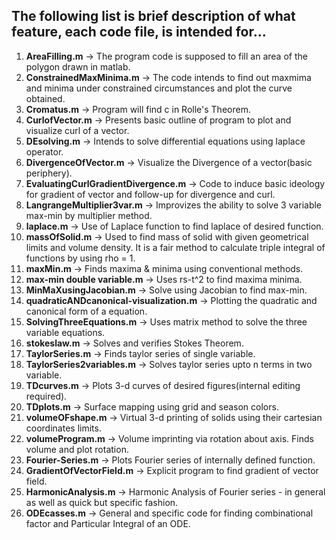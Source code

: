 ## The following list is brief description of what feature, each code file, is intended for...  

1. **AreaFilling.m** -> The program code is supposed to fill an area of the polygon drawn in matlab.
2. **ConstrainedMaxMinima.m** -> The code intends to find out maxmima and minima under constrained circumstances and plot the curve obtained.
3. **Cromatus.m** -> Program will find c in Rolle's Theorem.
4. **CurlofVector.m** -> Presents basic outline of program to plot and visualize curl of a vector.
5. **DEsolving.m** -> Intends to solve differential equations using laplace operator.
6. **DivergenceOfVector.m** -> Visualize the Divergence of a vector(basic periphery).
7. **EvaluatingCurlGradientDivergence.m** -> Code to induce basic ideology for gradient of vector and follow-up for divergence and curl.
8. **LangrangeMultiplier3var.m** -> Improvizes the ability to solve 3 variable max-min by multiplier method.
9. **laplace.m** -> Use of Laplace function to find laplace of desired function.
10. **massOfSolid.m** -> Used to find mass of solid with given geometrical limits and volume density. It is a fair method to calculate triple integral of functions by using rho = 1.
11. **maxMin.m** -> Finds maxima & minima using conventional methods.
12. **max-min double variable.m** -> Uses rs-t^2 to find maxima minima.
13. **MinMaXusingJacobian.m** -> Solve using Jacobian to find max-min.
14. **quadraticANDcanonical-visualization.m** -> Plotting the quadratic and canonical form of a equation.
15. **SolvingThreeEquations.m** -> Uses matrix method to solve the three variable equations.
16. **stokeslaw.m** -> Solves and verifies Stokes Theorem.
17. **TaylorSeries.m** -> Finds taylor series of single variable.
18. **TaylorSeries2variables.m** -> Solves taylor series upto n terms in two variable.
19. **TDcurves.m** -> Plots 3-d curves of desired figures(internal editing required).
20. **TDplots.m** -> Surface mapping using grid and season colors.
21. **volumeOFshape.m** -> Virtual 3-d printing of solids using their cartesian coordinates limits.
22. **volumeProgram.m** -> Volume imprinting via rotation about axis. Finds volume and plot rotation.
23. **Fourier-Series.m** -> Plots Fourier series of internally defined function.
24. **GradientOfVectorField.m** -> Explicit program to find gradient of vector field.
25. **HarmonicAnalysis.m** -> Harmonic Analysis of Fourier series - in general as well as quick but specific fashion.
26. **ODEcasses.m** -> General and specific code for finding combinational factor and Particular Integral of an ODE.
 
